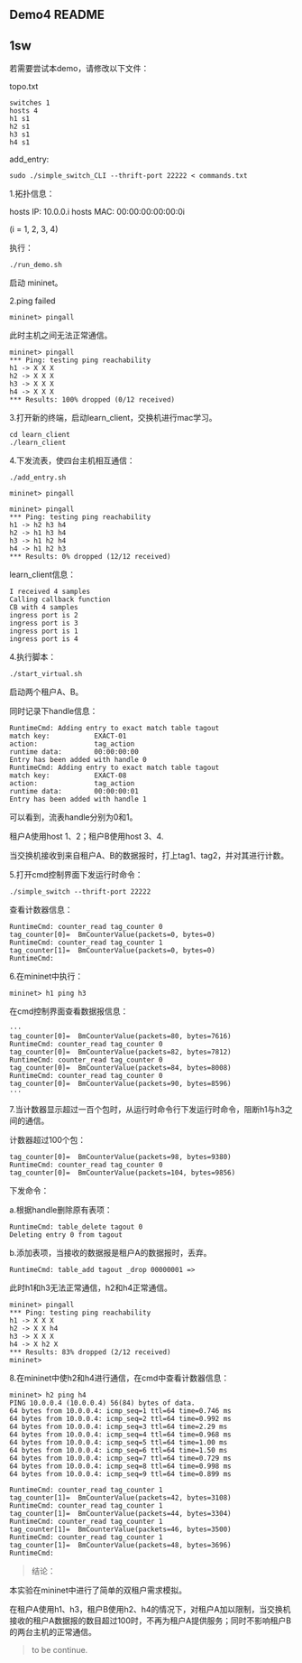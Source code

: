 ## Demo4 README

## 1sw

若需要尝试本demo，请修改以下文件：

topo.txt

```
switches 1
hosts 4
h1 s1
h2 s1
h3 s1
h4 s1
```

add_entry:

```
sudo ./simple_switch_CLI --thrift-port 22222 < commands.txt
```

1.拓扑信息：

hosts IP: 10.0.0.i 
hosts MAC: 00:00:00:00:00:0i

(i = 1, 2, 3, 4)

执行：

```
./run_demo.sh
```

启动 mininet。

2.ping failed

```
mininet> pingall
```

此时主机之间无法正常通信。

```
mininet> pingall
*** Ping: testing ping reachability
h1 -> X X X 
h2 -> X X X 
h3 -> X X X 
h4 -> X X X 
*** Results: 100% dropped (0/12 received)
```

3.打开新的终端，启动learn_client，交换机进行mac学习。

```
cd learn_client
./learn_client
```

4.下发流表，使四台主机相互通信：

```
./add_entry.sh
```

```
mininet> pingall
```

```
mininet> pingall
*** Ping: testing ping reachability
h1 -> h2 h3 h4 
h2 -> h1 h3 h4 
h3 -> h1 h2 h4 
h4 -> h1 h2 h3 
*** Results: 0% dropped (12/12 received)
```

learn_client信息：

```
I received 4 samples
Calling callback function
CB with 4 samples
ingress port is 2
ingress port is 3
ingress port is 1
ingress port is 4
```

4.执行脚本：

```
./start_virtual.sh
```

启动两个租户A、B。

同时记录下handle信息：

```
RuntimeCmd: Adding entry to exact match table tagout
match key:           EXACT-01
action:              tag_action
runtime data:        00:00:00:00
Entry has been added with handle 0
RuntimeCmd: Adding entry to exact match table tagout
match key:           EXACT-08
action:              tag_action
runtime data:        00:00:00:01
Entry has been added with handle 1
```
可以看到，流表handle分别为0和1。

租户A使用host 1、2；租户B使用host 3、4.

当交换机接收到来自租户A、B的数据报时，打上tag1、tag2，并对其进行计数。

5.打开cmd控制界面下发运行时命令：

```
./simple_switch --thrift-port 22222
```

查看计数器信息：

```
RuntimeCmd: counter_read tag_counter 0
tag_counter[0]=  BmCounterValue(packets=0, bytes=0)
RuntimeCmd: counter_read tag_counter 1
tag_counter[1]=  BmCounterValue(packets=0, bytes=0)
RuntimeCmd: 
```

6.在mininet中执行：

```
mininet> h1 ping h3
```

在cmd控制界面查看数据报信息：

```
···
tag_counter[0]=  BmCounterValue(packets=80, bytes=7616)
RuntimeCmd: counter_read tag_counter 0
tag_counter[0]=  BmCounterValue(packets=82, bytes=7812)
RuntimeCmd: counter_read tag_counter 0
tag_counter[0]=  BmCounterValue(packets=84, bytes=8008)
RuntimeCmd: counter_read tag_counter 0
tag_counter[0]=  BmCounterValue(packets=90, bytes=8596)
···
```

7.当计数器显示超过一百个包时，从运行时命令行下发运行时命令，阻断h1与h3之间的通信。

计数器超过100个包：

```
tag_counter[0]=  BmCounterValue(packets=98, bytes=9380)
RuntimeCmd: counter_read tag_counter 0
tag_counter[0]=  BmCounterValue(packets=104, bytes=9856)
```

下发命令：

a.根据handle删除原有表项：

```
RuntimeCmd: table_delete tagout 0
Deleting entry 0 from tagout

```

b.添加表项，当接收的数据报是租户A的数据报时，丢弃。

```
RuntimeCmd: table_add tagout _drop 00000001 => 
```

此时h1和h3无法正常通信，h2和h4正常通信。

```
mininet> pingall
*** Ping: testing ping reachability
h1 -> X X X 
h2 -> X X h4 
h3 -> X X X 
h4 -> X h2 X 
*** Results: 83% dropped (2/12 received)
mininet> 
```

8.在mininet中使h2和h4进行通信，在cmd中查看计数器信息：

```
mininet> h2 ping h4
PING 10.0.0.4 (10.0.0.4) 56(84) bytes of data.
64 bytes from 10.0.0.4: icmp_seq=1 ttl=64 time=0.746 ms
64 bytes from 10.0.0.4: icmp_seq=2 ttl=64 time=0.992 ms
64 bytes from 10.0.0.4: icmp_seq=3 ttl=64 time=2.29 ms
64 bytes from 10.0.0.4: icmp_seq=4 ttl=64 time=0.968 ms
64 bytes from 10.0.0.4: icmp_seq=5 ttl=64 time=1.00 ms
64 bytes from 10.0.0.4: icmp_seq=6 ttl=64 time=1.50 ms
64 bytes from 10.0.0.4: icmp_seq=7 ttl=64 time=0.729 ms
64 bytes from 10.0.0.4: icmp_seq=8 ttl=64 time=0.998 ms
64 bytes from 10.0.0.4: icmp_seq=9 ttl=64 time=0.899 ms
```

```
RuntimeCmd: counter_read tag_counter 1
tag_counter[1]=  BmCounterValue(packets=42, bytes=3108)
RuntimeCmd: counter_read tag_counter 1
tag_counter[1]=  BmCounterValue(packets=44, bytes=3304)
RuntimeCmd: counter_read tag_counter 1
tag_counter[1]=  BmCounterValue(packets=46, bytes=3500)
RuntimeCmd: counter_read tag_counter 1
tag_counter[1]=  BmCounterValue(packets=48, bytes=3696)
RuntimeCmd: 
```

> 结论：

本实验在mininet中进行了简单的双租户需求模拟。

在租户A使用h1、h3，租户B使用h2、h4的情况下，对租户A加以限制，当交换机接收的租户A数据报的数目超过100时，不再为租户A提供服务；同时不影响租户B的两台主机的正常通信。

> to be continue.